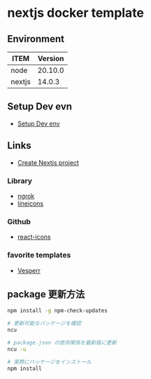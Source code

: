 # nextjs docker template

## Environment

| ITEM   | Version |
| ------ | ------- |
| node   | 20.10.0 |
| nextjs | 14.0.3  |

## Setup Dev evn

- [Setup Dev env](docs/dev.md)

## Links

- [Create Nextjs project](docs/init-project.md)

### Library

- [ngrok](https://ngrok.com/)
- [lineicons](https://lineicons.com/icons/)

### Github

- [react-icons](https://react-icons.github.io/react-icons/)

### favorite templates

- [Vesperr](https://bootstrapmade.com/demo/Vesperr/)

## package 更新方法

```bash
npm install -g npm-check-updates

# 更新可能なパッケージを確認
ncu

# package.json の依存関係を最新版に更新
ncu -u

# 実際にパッケージをインストール
npm install
```

